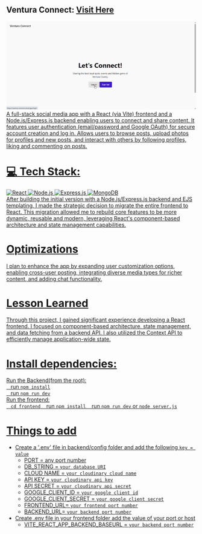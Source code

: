 ## Ventura Connect: <a href="https://ventura-connect.onrender.com">Visit Here</a>
<div align="center">
 <a href="https://ventura-connect.onrender.com">
 <img src="https://github.com/jjbcasas/react-ventura-connect/blob/main/ventura-connect.GIF"
 </a>
</div>
   A full-stack social media app with a React (via Vite) frontend and a Node.js/Express.js backend enabling users to connect and share content. It features user authentication (email/password and Google OAuth) for secure account creation and log in. Allows users to browse posts, upload photos for profiles and new posts, and interact with others by following profiles, liking and commenting on posts.
   
# 💻 Tech Stack:
![React](https://img.shields.io/badge/react-%2320232a.svg?style=for-the-badge&logo=react&logoColor=%2361DAFB)
![Node.js](https://img.shields.io/badge/Node.js-43853D?style=for-the-badge&logo=node.js&logoColor=white)
![Express.js](https://img.shields.io/badge/Express.js-000000?style=for-the-badge&logo=express&logoColor=white)
![MongoDB](https://img.shields.io/badge/MongoDB-47A248?style=for-the-badge&logo=mongodb&logoColor=white) <br>
  After building the initial version with a Node.js/Express.js backend and EJS templating, I made the strategic decision to migrate the entire frontend to React. This migration allowed me to rebuild core features to be more dynamic, reusable and modern, leveraging React's component-based architecture and state management capabilities.

# Optimizations
  I plan to enhance the app by expanding user customization options, enabling cross-user posting, integrating diverse media types for richer content, and adding chat functionality.

# Lesson Learned
   Through this project, I gained significant experience developing a React frontend. I focused on component-based architecture, state management, and data fetching from a backend API. I also utilized the Context API to efficiently manage application-wide state.

# Install dependencies:
  Run the Backend(from the root):<br>
    &nbsp;&nbsp; run `npm install` <br>
    &nbsp;&nbsp; run `npm run dev` <br>
Run the frontend:<br>
    &nbsp;&nbsp; `cd frontend`
    &nbsp;&nbsp; run `npm install`
    &nbsp;&nbsp; run `npm run dev` or `node server.js`

# Things to add
  - Create a '.env' file in backend/config folder and add the following `key = value`
    - PORT = any port number
    - DB_STRING = `your database URI`
    - CLOUD NAME = `your cloudinary cloud name`
    - API KEY = `your cloudinary api key`
    - API SECRET = `your cloudinary api secret`
    - GOOGLE_CLIENT_ID = `your google client id`
    - GOOGLE_CLIENT_SECRET = `your google client secret`
    - FRONTEND_URL= `your frontend port number`
    - BACKEND_URL= `your backend port number`
  - Create .env file in your frontend folder add the value of your port or host
    - VITE_REACT_APP_BACKEND_BASEURL = `your backend port number`
